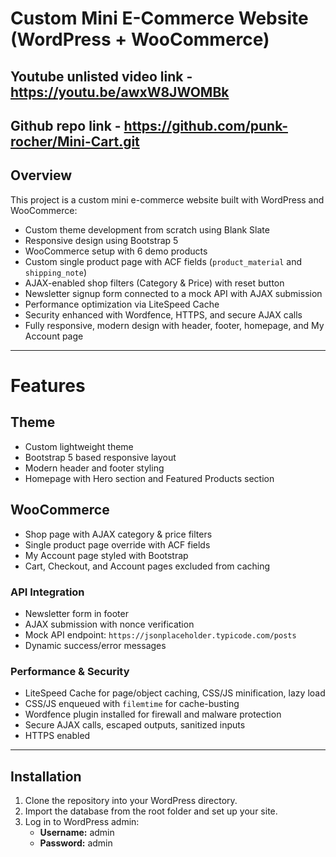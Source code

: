 # Custom Mini E-Commerce Website (WordPress + WooCommerce)

## Youtube unlisted video link - https://youtu.be/awxW8JWOMBk 

## Github repo link - https://github.com/punk-rocher/Mini-Cart.git

## Overview

This project is a custom mini e-commerce website built with WordPress and WooCommerce:

- Custom theme development from scratch using Blank Slate
- Responsive design using Bootstrap 5
- WooCommerce setup with 6 demo products
- Custom single product page with ACF fields (`product_material` and `shipping_note`)
- AJAX-enabled shop filters (Category & Price) with reset button
- Newsletter signup form connected to a mock API with AJAX submission
- Performance optimization via LiteSpeed Cache
- Security enhanced with Wordfence, HTTPS, and secure AJAX calls
- Fully responsive, modern design with header, footer, homepage, and My Account page

---

# Features

## Theme

- Custom lightweight theme
- Bootstrap 5 based responsive layout
- Modern header and footer styling
- Homepage with Hero section and Featured Products section

## WooCommerce

- Shop page with AJAX category & price filters
- Single product page override with ACF fields
- My Account page styled with Bootstrap
- Cart, Checkout, and Account pages excluded from caching

### API Integration

- Newsletter form in footer
- AJAX submission with nonce verification
- Mock API endpoint: `https://jsonplaceholder.typicode.com/posts`
- Dynamic success/error messages

### Performance & Security

- LiteSpeed Cache for page/object caching, CSS/JS minification, lazy load
- CSS/JS enqueued with `filemtime` for cache-busting
- Wordfence plugin installed for firewall and malware protection
- Secure AJAX calls, escaped outputs, sanitized inputs
- HTTPS enabled

---

## Installation

1. Clone the repository into your WordPress directory.
2. Import the database from the root folder and set up your site.
3. Log in to WordPress admin:
   - **Username:** admin
   - **Password:** admin
